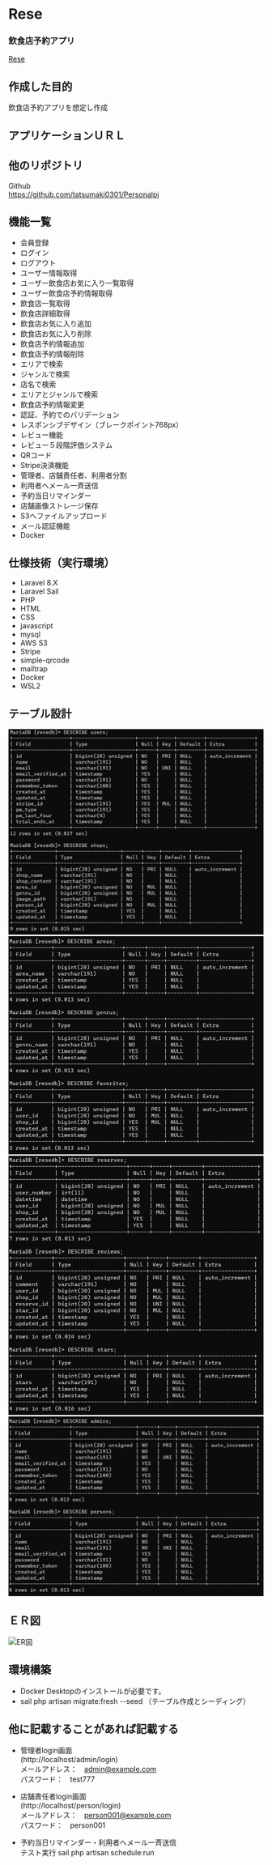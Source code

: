# Rese    
### 飲食店予約アプリ
[Rese](http://localhost)
  

## 作成した目的  
飲食店予約アプリを想定し作成 
  

## アプリケーションＵＲＬ  

  

## 他のリポジトリ  
  Github   
 https://github.com/tatsumaki0301/Personalpj 

## 機能一覧  
  
- 会員登録  
- ログイン
- ログアウト    
- ユーザー情報取得  
- ユーザー飲食店お気に入り一覧取得  
- ユーザー飲食店予約情報取得  
- 飲食店一覧取得  
- 飲食店詳細取得  
- 飲食店お気に入り追加  
- 飲食店お気に入り削除  
- 飲食店予約情報追加  
- 飲食店予約情報削除  
- エリアで検索  
- ジャンルで検索  
- 店名で検索  
- エリアとジャンルで検索  
- 飲食店予約情報変更  
- 認証、予約でのバリデーション  
- レスポンシブデザイン（ブレークポイント768px） 
- レビュー機能   
- レビュー５段階評価システム
- QRコード  
- Stripe決済機能  
- 管理者、店舗責任者、利用者分割  
- 利用者へメール一斉送信  
- 予約当日リマインダー  
- 店舗画像ストレージ保存  
- S3へファイルアップロード  
- メール認証機能  
- Docker  

## 仕様技術（実行環境）  
- Laravel 8.X  
- Laravel Sail  
- PHP  
- HTML  
- CSS  
- javascript  
- mysql  
- AWS S3  
- Stripe  
- simple-qrcode
- mailtrap
- Docker  
- WSL2  

## テーブル設計  
![table1](/img/table1.png)  
![table2](/img/table2.png)  
![table3](/img/table3.png)  
![table4](/img/table4.png)  

  
## ＥＲ図  
![ER図](/img/Rese_ER図.png)
  
## 環境構築  
- Docker Desktopのインストールが必要です。
- sail php artisan migrate:fresh --seed （テーブル作成とシーディング）  
  
  
## 他に記載することがあれば記載する  
- 管理者login画面  
(http://localhost/admin/login)  
メールアドレス：　admin@example.com  
パスワード：　test777  
  
- 店舗責任者login画面  
(http://localhost/person/login)  
メールアドレス：　person001@example.com  
パスワード：　person001  
  
- 予約当日リマインダー・利用者へメール一斉送信   
テスト実行
sail php artisan schedule:run  


  

